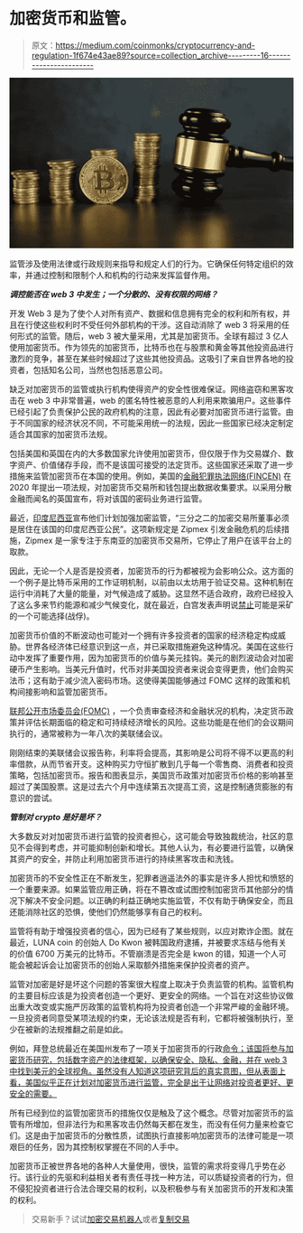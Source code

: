 # 加密货币和监管。

> 原文：<https://medium.com/coinmonks/cryptocurrency-and-regulation-1f674e43ae89?source=collection_archive---------16----------------------->

![](img/0773d6b1983f135450e541279f5e8253.png)

监管涉及使用法律或行政规则来指导和规定人们的行为。它确保任何特定组织的效率，并通过控制和限制个人和机构的行动来发挥监督作用。

***调控能否在 web 3 中发生；一个分散的、没有权限的网络？***

开发 Web 3 是为了使个人对所有资产、数据和信息拥有完全的权利和所有权，并且在行使这些权利时不受任何外部机构的干涉。这自动消除了 web 3 将采用的任何形式的监管。随后，web 3 被大量采用，尤其是加密货币。全球有超过 3 亿人使用加密货币。作为领先的加密货币，比特币也在与股票和黄金等其他投资品进行激烈的竞争，甚至在某些时候超过了这些其他投资品。这吸引了来自世界各地的投资者，包括知名公司，当然也包括恶意公司。

缺乏对加密货币的监管或执行机构使得资产的安全性很难保证。网络盗窃和黑客攻击在 web 3 中非常普遍，web 的匿名特性被恶意的人利用来欺骗用户。这些事件已经引起了负责保护公民的政府机构的注意，因此有必要对加密货币进行监管。由于不同国家的经济状况不同，不可能采用统一的法规，因此一些国家已经决定制定适合其国家的加密货币法规。

包括美国和英国在内的大多数国家允许使用加密货币，但仅限于作为交易媒介、数字资产、价值储存手段，而不是该国可接受的法定货币。这些国家还采取了进一步措施来监管加密货币在本国的使用。例如，美国的[金融犯罪执法网络(FINCEN)](https://www.fincen.gov/) 在 2020 年提出一项法规，对加密货币交易所和钱包提出数据收集要求。以采用分散金融而闻名的英国宣布，将对该国的密码业务进行监管。

最近，[印度尼西亚](http://news.bitcoin.com)宣布他们计划加强加密监管，“三分之二的加密交易所董事必须是居住在该国的印度尼西亚公民”。这项新规定是 Zipmex 引发金融危机的后续措施，Zipmex 是一家专注于东南亚的加密货币交易所，它停止了用户在该平台上的取款。

因此，无论一个人是否是投资者，加密货币的行为都被视为会影响公众。这方面的一个例子是比特币采用的工作证明机制，以前由以太坊用于验证交易。这种机制在运行中消耗了大量的能量，对气候造成了威胁。这显然不适合政府，政府已经投入了这么多来节约能源和减少气候变化，就在最近，白宫发表声明说[禁止](https://www.barrons.com/articles/white-house-bitcoin-proof-of-work-mining-ban-51662728547)可能是采矿的一个可能选择(战俘)。

加密货币价值的不断波动也可能对一个拥有许多投资者的国家的经济稳定构成威胁。世界各经济体已经意识到这一点，并已采取措施避免这种情况。美国在这些行动中发挥了重要作用，因为加密货币的价值与美元挂钩。美元的剧烈波动会对加密硬币产生影响。当美元升值时，代币对非美国投资者来说会变得更贵，他们会购买法币；这有助于减少流入密码市场。这使得美国能够通过 FOMC 这样的政策和机构间接影响和监管加密货币。

[联邦公开市场委员会(FOMC)](https://www.federalreserve.gov/monetarypolicy/fomc.htm) ，一个负责审查经济和金融状况的机构，决定货币政策并评估长期面临的稳定和可持续经济增长的风险。这些功能是在他们的会议期间执行的，通常被称为一年八次的美联储会议。

刚刚结束的美联储会议报告称，利率将会提高，其影响是公司将不得不以更高的利率借款，从而节省开支。这种购买力守恒扩散到几乎每一个零售商、消费者和投资策略，包括加密货币。报告和图表显示，美国货币政策对加密货币价格的影响甚至超过了美国股票。这是过去六个月中连续第五次提高工资，这是控制通货膨胀的有意识的尝试。

***管制对 crypto 是好是坏？***

大多数反对对加密货币进行监管的投资者担心，这可能会导致独裁统治，社区的意见不会得到考虑，并可能抑制创新和增长。其他人认为，有必要进行监管，以确保其资产的安全，并防止利用加密货币进行的持续黑客攻击和洗钱。

加密货币的不安全性正在不断发生，犯罪者逍遥法外的事实是许多人担忧和愤怒的一个重要来源。如果监管应用正确，将在不篡改或试图控制加密货币其他部分的情况下解决不安全问题。以正确的利益正确地实施监管，不仅有助于确保安全，而且还能消除社区的恐惧，使他们仍然能够享有自己的权利。

监管将有助于增强投资者的信心，因为已经有了某些规则，以应对欺诈企图。就在最近，LUNA coin 的创始人 Do Kwon 被韩国政府逮捕，并被要求冻结与他有关的价值 6700 万美元的比特币。不管崩溃是否完全是 kwon 的错，知道一个人可能会被起诉会让加密货币的创始人采取额外措施来保护投资者的资产。

监管对加密是好是坏这个问题的答案很大程度上取决于负责监管的机构。监管机构的主要目标应该是为投资者创造一个更好、更安全的网络。一个旨在对这些协议做出重大改变或实施严厉政策的监管机构将为投资者创造一个非常严峻的金融环境。一旦投资者同意受某项法规的约束，无论该法规是否有利，它都将被强制执行，至少在被新的法规推翻之前是如此。

例如，拜登总统最近在美国州发布了一项关于加密货币的行政[命令；该国将参与加密货币研究，包括数字资产的法律框架，以确保安全、隐私、金融，并在 web 3 中找到美元的全球视角。虽然没有人知道这项研究背后的真实意图，但从表面上看，美国似乎正在计划对加密货币进行监管，完全是出于让网络对投资者更好、更安全的需要。](https://www.coindesk.com/policy/2022/09/16/bidens-executive-order-produces-few-answers-in-crypto-reports-from-us-treasury/)

所有已经到位的监管加密货币的措施仅仅是触及了这个概念。尽管对加密货币的监管有所增加，但非法行为和黑客攻击仍然每天都在发生，而没有任何力量来检查它们。这是由于加密货币的分散性质，试图执行直接影响加密货币的法律可能是一项艰巨的任务，因为其控制权掌握在不同的人手中。

加密货币正被世界各地的各种人大量使用，很快，监管的需求将变得几乎势在必行。该行业的先驱和利益相关者有责任寻找一种方法，可以质疑投资者的行为，但不侵犯投资者进行合法合理交易的权利，以及积极参与有关加密货币的开发和决策的权利。

> 交易新手？试试[加密交易机器人](/coinmonks/crypto-trading-bot-c2ffce8acb2a)或者[复制交易](/coinmonks/top-10-crypto-copy-trading-platforms-for-beginners-d0c37c7d698c)